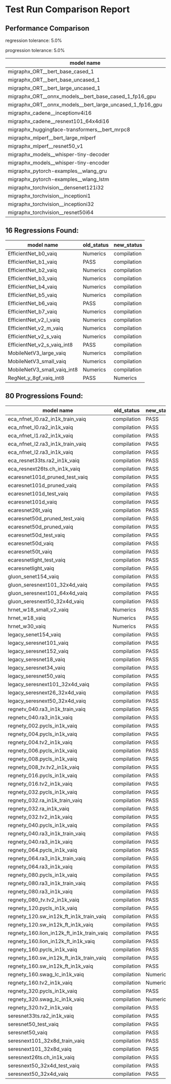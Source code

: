 # Test Run Comparison Report

## Performance Comparison

regression tolerance: 5.0%

progression tolerance: 5.0%

|model name|exit_status|analysis|old_time_ms|new_time_ms|change_ms|percent_change|
|---|---|---|---|---|---|---|
|migraphx_ORT__bert_base_cased_1|PASS|within tol|113.4625|113.5771|0.1146|0.1%|
|migraphx_ORT__bert_base_uncased_1|PASS|within tol|114.3724|111.9557|-2.4168|-2.11%|
|migraphx_ORT__bert_large_uncased_1|PASS|within tol|353.749|352.6955|-1.0534|-0.3%|
|migraphx_ORT__onnx_models__bert_base_cased_1_fp16_gpu|Numerics|within tol|71.6128|72.7554|1.1426|1.6%|
|migraphx_ORT__onnx_models__bert_large_uncased_1_fp16_gpu|Numerics|within tol|277.6442|280.2041|2.5599|0.92%|
|migraphx_cadene__inceptionv4i16|PASS|within tol|154.1062|154.6998|0.5935|0.39%|
|migraphx_cadene__resnext101_64x4di16|PASS|within tol|216.4168|216.4959|0.0792|0.04%|
|migraphx_huggingface-transformers__bert_mrpc8|PASS|within tol|7.0424|7.1212|0.0788|1.12%|
|migraphx_mlperf__bert_large_mlperf|Numerics|regression|35.5583|38.23|2.6717|7.51%|
|migraphx_mlperf__resnet50_v1|PASS|within tol|5.2147|5.2743|0.0596|1.14%|
|migraphx_models__whisper-tiny-decoder|PASS|within tol|29.7029|28.5672|-1.1357|-3.82%|
|migraphx_models__whisper-tiny-encoder|Numerics|within tol|52.6481|51.5573|-1.0908|-2.07%|
|migraphx_pytorch-examples__wlang_gru|PASS|progression|66.7573|17.0946|-49.6628|-74.39%|
|migraphx_pytorch-examples__wlang_lstm|PASS|within tol|7.9921|7.9885|-0.0036|-0.04%|
|migraphx_torchvision__densenet121i32|PASS|within tol|49.2693|49.5257|0.2564|0.52%|
|migraphx_torchvision__inceptioni1|PASS|within tol|17.9764|18.0701|0.0937|0.52%|
|migraphx_torchvision__inceptioni32|PASS|within tol|129.993|130.9724|0.9794|0.75%|
|migraphx_torchvision__resnet50i64|PASS|within tol|202.7832|203.5303|0.7471|0.37%|

## 16 Regressions Found:

|model name|old_status|new_status|
|---|---|---|
|EfficientNet_b0_vaiq|Numerics|compilation|
|EfficientNet_b1_vaiq|PASS|compilation|
|EfficientNet_b2_vaiq|Numerics|compilation|
|EfficientNet_b3_vaiq|Numerics|compilation|
|EfficientNet_b4_vaiq|Numerics|compilation|
|EfficientNet_b5_vaiq|Numerics|compilation|
|EfficientNet_b6_vaiq|PASS|compilation|
|EfficientNet_b7_vaiq|Numerics|compilation|
|EfficientNet_v2_l_vaiq|Numerics|compilation|
|EfficientNet_v2_m_vaiq|Numerics|compilation|
|EfficientNet_v2_s_vaiq|Numerics|compilation|
|EfficientNet_v2_s_vaiq_int8|PASS|compilation|
|MobileNetV3_large_vaiq|Numerics|compilation|
|MobileNetV3_small_vaiq|Numerics|compilation|
|MobileNetV3_small_vaiq_int8|Numerics|compilation|
|RegNet_y_8gf_vaiq_int8|PASS|Numerics|

## 80 Progressions Found:

|model name|old_status|new_status|
|---|---|---|
|eca_nfnet_l0.ra2_in1k_train_vaiq|compilation|PASS|
|eca_nfnet_l0.ra2_in1k_vaiq|compilation|PASS|
|eca_nfnet_l1.ra2_in1k_vaiq|compilation|PASS|
|eca_nfnet_l2.ra3_in1k_train_vaiq|compilation|PASS|
|eca_nfnet_l2.ra3_in1k_vaiq|compilation|PASS|
|eca_resnet33ts.ra2_in1k_vaiq|compilation|PASS|
|eca_resnext26ts.ch_in1k_vaiq|compilation|PASS|
|ecaresnet101d_pruned_test_vaiq|compilation|PASS|
|ecaresnet101d_pruned_vaiq|compilation|PASS|
|ecaresnet101d_test_vaiq|compilation|PASS|
|ecaresnet101d_vaiq|compilation|PASS|
|ecaresnet26t_vaiq|compilation|PASS|
|ecaresnet50d_pruned_test_vaiq|compilation|PASS|
|ecaresnet50d_pruned_vaiq|compilation|PASS|
|ecaresnet50d_test_vaiq|compilation|PASS|
|ecaresnet50d_vaiq|compilation|PASS|
|ecaresnet50t_vaiq|compilation|PASS|
|ecaresnetlight_test_vaiq|compilation|PASS|
|ecaresnetlight_vaiq|compilation|PASS|
|gluon_senet154_vaiq|compilation|PASS|
|gluon_seresnext101_32x4d_vaiq|compilation|PASS|
|gluon_seresnext101_64x4d_vaiq|compilation|PASS|
|gluon_seresnext50_32x4d_vaiq|compilation|PASS|
|hrnet_w18_small_v2_vaiq|Numerics|PASS|
|hrnet_w18_vaiq|Numerics|PASS|
|hrnet_w30_vaiq|Numerics|PASS|
|legacy_senet154_vaiq|compilation|PASS|
|legacy_seresnet101_vaiq|compilation|PASS|
|legacy_seresnet152_vaiq|compilation|PASS|
|legacy_seresnet18_vaiq|compilation|PASS|
|legacy_seresnet34_vaiq|compilation|PASS|
|legacy_seresnet50_vaiq|compilation|PASS|
|legacy_seresnext101_32x4d_vaiq|compilation|PASS|
|legacy_seresnext26_32x4d_vaiq|compilation|PASS|
|legacy_seresnext50_32x4d_vaiq|compilation|PASS|
|regnetv_040.ra3_in1k_train_vaiq|compilation|PASS|
|regnetv_040.ra3_in1k_vaiq|compilation|PASS|
|regnety_002.pycls_in1k_vaiq|compilation|PASS|
|regnety_004.pycls_in1k_vaiq|compilation|PASS|
|regnety_004.tv2_in1k_vaiq|compilation|PASS|
|regnety_006.pycls_in1k_vaiq|compilation|PASS|
|regnety_008.pycls_in1k_vaiq|compilation|PASS|
|regnety_008_tv.tv2_in1k_vaiq|compilation|PASS|
|regnety_016.pycls_in1k_vaiq|compilation|PASS|
|regnety_016.tv2_in1k_vaiq|compilation|PASS|
|regnety_032.pycls_in1k_vaiq|compilation|PASS|
|regnety_032.ra_in1k_train_vaiq|compilation|PASS|
|regnety_032.ra_in1k_vaiq|compilation|PASS|
|regnety_032.tv2_in1k_vaiq|compilation|PASS|
|regnety_040.pycls_in1k_vaiq|compilation|PASS|
|regnety_040.ra3_in1k_train_vaiq|compilation|PASS|
|regnety_040.ra3_in1k_vaiq|compilation|PASS|
|regnety_064.pycls_in1k_vaiq|compilation|PASS|
|regnety_064.ra3_in1k_train_vaiq|compilation|PASS|
|regnety_064.ra3_in1k_vaiq|compilation|PASS|
|regnety_080.pycls_in1k_vaiq|compilation|PASS|
|regnety_080.ra3_in1k_train_vaiq|compilation|PASS|
|regnety_080.ra3_in1k_vaiq|compilation|PASS|
|regnety_080_tv.tv2_in1k_vaiq|compilation|PASS|
|regnety_120.pycls_in1k_vaiq|compilation|PASS|
|regnety_120.sw_in12k_ft_in1k_train_vaiq|compilation|PASS|
|regnety_120.sw_in12k_ft_in1k_vaiq|compilation|PASS|
|regnety_160.lion_in12k_ft_in1k_train_vaiq|compilation|PASS|
|regnety_160.lion_in12k_ft_in1k_vaiq|compilation|PASS|
|regnety_160.pycls_in1k_vaiq|compilation|PASS|
|regnety_160.sw_in12k_ft_in1k_train_vaiq|compilation|PASS|
|regnety_160.sw_in12k_ft_in1k_vaiq|compilation|PASS|
|regnety_160.swag_lc_in1k_vaiq|compilation|Numerics|
|regnety_160.tv2_in1k_vaiq|compilation|Numerics|
|regnety_320.pycls_in1k_vaiq|compilation|PASS|
|regnety_320.swag_lc_in1k_vaiq|compilation|Numerics|
|regnety_320.tv2_in1k_vaiq|compilation|PASS|
|seresnet33ts.ra2_in1k_vaiq|compilation|PASS|
|seresnet50_test_vaiq|compilation|PASS|
|seresnet50_vaiq|compilation|PASS|
|seresnext101_32x8d_train_vaiq|compilation|PASS|
|seresnext101_32x8d_vaiq|compilation|PASS|
|seresnext26ts.ch_in1k_vaiq|compilation|PASS|
|seresnext50_32x4d_test_vaiq|compilation|PASS|
|seresnext50_32x4d_vaiq|compilation|PASS|

